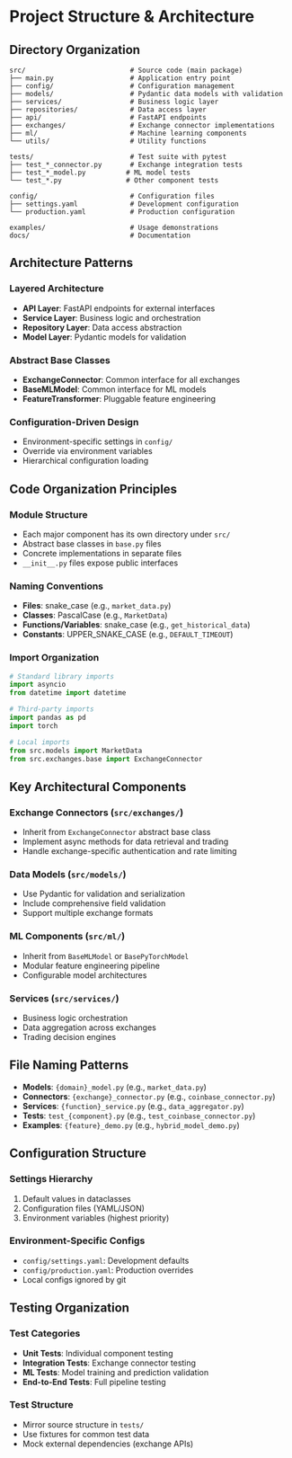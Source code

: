 # Project Structure & Architecture

## Directory Organization

```
src/                          # Source code (main package)
├── main.py                   # Application entry point
├── config/                   # Configuration management
├── models/                   # Pydantic data models with validation
├── services/                 # Business logic layer
├── repositories/             # Data access layer
├── api/                      # FastAPI endpoints
├── exchanges/                # Exchange connector implementations
├── ml/                       # Machine learning components
└── utils/                    # Utility functions

tests/                        # Test suite with pytest
├── test_*_connector.py       # Exchange integration tests
├── test_*_model.py          # ML model tests
└── test_*.py                # Other component tests

config/                       # Configuration files
├── settings.yaml             # Development configuration
└── production.yaml           # Production configuration

examples/                     # Usage demonstrations
docs/                         # Documentation
```

## Architecture Patterns

### Layered Architecture
- **API Layer**: FastAPI endpoints for external interfaces
- **Service Layer**: Business logic and orchestration
- **Repository Layer**: Data access abstraction
- **Model Layer**: Pydantic models for validation

### Abstract Base Classes
- **ExchangeConnector**: Common interface for all exchanges
- **BaseMLModel**: Common interface for ML models
- **FeatureTransformer**: Pluggable feature engineering

### Configuration-Driven Design
- Environment-specific settings in `config/`
- Override via environment variables
- Hierarchical configuration loading

## Code Organization Principles

### Module Structure
- Each major component has its own directory under `src/`
- Abstract base classes in `base.py` files
- Concrete implementations in separate files
- `__init__.py` files expose public interfaces

### Naming Conventions
- **Files**: snake_case (e.g., `market_data.py`)
- **Classes**: PascalCase (e.g., `MarketData`)
- **Functions/Variables**: snake_case (e.g., `get_historical_data`)
- **Constants**: UPPER_SNAKE_CASE (e.g., `DEFAULT_TIMEOUT`)

### Import Organization
```python
# Standard library imports
import asyncio
from datetime import datetime

# Third-party imports
import pandas as pd
import torch

# Local imports
from src.models import MarketData
from src.exchanges.base import ExchangeConnector
```

## Key Architectural Components

### Exchange Connectors (`src/exchanges/`)
- Inherit from `ExchangeConnector` abstract base class
- Implement async methods for data retrieval and trading
- Handle exchange-specific authentication and rate limiting

### Data Models (`src/models/`)
- Use Pydantic for validation and serialization
- Include comprehensive field validation
- Support multiple exchange formats

### ML Components (`src/ml/`)
- Inherit from `BaseMLModel` or `BasePyTorchModel`
- Modular feature engineering pipeline
- Configurable model architectures

### Services (`src/services/`)
- Business logic orchestration
- Data aggregation across exchanges
- Trading decision engines

## File Naming Patterns

- **Models**: `{domain}_model.py` (e.g., `market_data.py`)
- **Connectors**: `{exchange}_connector.py` (e.g., `coinbase_connector.py`)
- **Services**: `{function}_service.py` (e.g., `data_aggregator.py`)
- **Tests**: `test_{component}.py` (e.g., `test_coinbase_connector.py`)
- **Examples**: `{feature}_demo.py` (e.g., `hybrid_model_demo.py`)

## Configuration Structure

### Settings Hierarchy
1. Default values in dataclasses
2. Configuration files (YAML/JSON)
3. Environment variables (highest priority)

### Environment-Specific Configs
- `config/settings.yaml`: Development defaults
- `config/production.yaml`: Production overrides
- Local configs ignored by git

## Testing Organization

### Test Categories
- **Unit Tests**: Individual component testing
- **Integration Tests**: Exchange connector testing
- **ML Tests**: Model training and prediction validation
- **End-to-End Tests**: Full pipeline testing

### Test Structure
- Mirror source structure in `tests/`
- Use fixtures for common test data
- Mock external dependencies (exchange APIs)